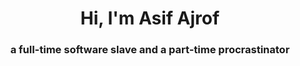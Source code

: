 <h1 align="center">Hi, I'm Asif Ajrof</h1>
<!-- <h3 align="center">a part-time <s>student</s> research assistant and a full-time procrastinator</h3> -->
<h3 align="center">a full-time software slave and a part-time procrastinator</h3>

<!-- <p align="left"> <img src="https://komarev.com/ghpvc/?username=asifajrof&label=Profile%20views&color=0e75b6&style=flat" alt="asifajrof" /> </p> -->

<!-- <p align="left"> <a href="https://github.com/ryo-ma/github-profile-trophy"><img src="https://github-profile-trophy.vercel.app/?username=asifajrof" alt="asifajrof" /></a> </p> -->

<!-- <p align="left"> <a href="https://twitter.com/asifajrof" target="blank"><img src="https://img.shields.io/twitter/follow/asifajrof?logo=twitter&style=for-the-badge" alt="asifajrof" /></a> </p> -->

<!-- - 🔭 I’m currently working on **passing my final ug year**

- 🌱 I’m currently learning **MERN, ML, and a lots of Biology stuffs that I thought I would find interesting but as it turns out, I don't**

- 💬 Ask me about **better if you don't**

- 📫 How to reach me **asifajrof@gmail.com** -->

<!-- - ⚡ Fun fact **I'm not what I pretend to be on the internet** -->

<!-- <h3 align="left">Connect with me:</h3>
<p align="left">
<a href="https://twitter.com/asifajrof" target="blank"><img align="center" src="https://raw.githubusercontent.com/rahuldkjain/github-profile-readme-generator/master/src/images/icons/Social/twitter.svg" alt="asifajrof" height="30" width="40" /></a>
<a href="https://linkedin.com/in/asif-ajrof-855674150" target="blank"><img align="center" src="https://raw.githubusercontent.com/rahuldkjain/github-profile-readme-generator/master/src/images/icons/Social/linked-in-alt.svg" alt="asif-ajrof-855674150" height="30" width="40" /></a>
<a href="https://fb.com/asifajrof" target="blank"><img align="center" src="https://raw.githubusercontent.com/rahuldkjain/github-profile-readme-generator/master/src/images/icons/Social/facebook.svg" alt="asifajrof" height="30" width="40" /></a>
<a href="https://instagram.com/asifajrof" target="blank"><img align="center" src="https://raw.githubusercontent.com/rahuldkjain/github-profile-readme-generator/master/src/images/icons/Social/instagram.svg" alt="asifajrof" height="30" width="40" /></a>
<a href="https://www.behance.net/asifajrof1" target="blank"><img align="center" src="https://raw.githubusercontent.com/rahuldkjain/github-profile-readme-generator/master/src/images/icons/Social/behance.svg" alt="asifajrof1" height="30" width="40" /></a>
<a href="https://medium.com/@asifajrof" target="blank"><img align="center" src="https://raw.githubusercontent.com/rahuldkjain/github-profile-readme-generator/master/src/images/icons/Social/medium.svg" alt="@asifajrof" height="30" width="40" /></a>
</p> -->

<!-- <h3 align="left">Languages and Tools:</h3>
<p align="left"> <a href="https://developer.android.com" target="_blank" rel="noreferrer"> <img src="https://raw.githubusercontent.com/devicons/devicon/master/icons/android/android-original-wordmark.svg" alt="android" width="40" height="40"/> </a> <a href="https://www.gnu.org/software/bash/" target="_blank" rel="noreferrer"> <img src="https://www.vectorlogo.zone/logos/gnu_bash/gnu_bash-icon.svg" alt="bash" width="40" height="40"/> </a> <a href="https://www.cprogramming.com/" target="_blank" rel="noreferrer"> <img src="https://raw.githubusercontent.com/devicons/devicon/master/icons/c/c-original.svg" alt="c" width="40" height="40"/> </a> <a href="https://www.w3schools.com/cpp/" target="_blank" rel="noreferrer"> <img src="https://raw.githubusercontent.com/devicons/devicon/master/icons/cplusplus/cplusplus-original.svg" alt="cplusplus" width="40" height="40"/> </a> <a href="https://www.djangoproject.com/" target="_blank" rel="noreferrer"> <img src="https://raw.githubusercontent.com/devicons/devicon/master/icons/django/django-original.svg" alt="django" width="40" height="40"/> </a> <a href="https://www.figma.com/" target="_blank" rel="noreferrer"> <img src="https://www.vectorlogo.zone/logos/figma/figma-icon.svg" alt="figma" width="40" height="40"/> </a> <a href="https://git-scm.com/" target="_blank" rel="noreferrer"> <img src="https://www.vectorlogo.zone/logos/git-scm/git-scm-icon.svg" alt="git" width="40" height="40"/> </a> <a href="https://www.adobe.com/in/products/illustrator.html" target="_blank" rel="noreferrer"> <img src="https://www.vectorlogo.zone/logos/adobe_illustrator/adobe_illustrator-icon.svg" alt="illustrator" width="40" height="40"/> </a> <a href="https://www.java.com" target="_blank" rel="noreferrer"> <img src="https://raw.githubusercontent.com/devicons/devicon/master/icons/java/java-original.svg" alt="java" width="40" height="40"/> </a> <a href="https://www.linux.org/" target="_blank" rel="noreferrer"> <img src="https://raw.githubusercontent.com/devicons/devicon/master/icons/linux/linux-original.svg" alt="linux" width="40" height="40"/> </a> <a href="https://www.oracle.com/" target="_blank" rel="noreferrer"> <img src="https://raw.githubusercontent.com/devicons/devicon/master/icons/oracle/oracle-original.svg" alt="oracle" width="40" height="40"/> </a> <a href="https://www.photoshop.com/en" target="_blank" rel="noreferrer"> <img src="https://raw.githubusercontent.com/devicons/devicon/master/icons/photoshop/photoshop-line.svg" alt="photoshop" width="40" height="40"/> </a> <a href="https://www.python.org" target="_blank" rel="noreferrer"> <img src="https://raw.githubusercontent.com/devicons/devicon/master/icons/python/python-original.svg" alt="python" width="40" height="40"/> </a> </p> -->

<!-- <p><img align="left" src="https://github-readme-stats.vercel.app/api/top-langs?username=asifajrof&show_icons=true&locale=en&layout=compact" alt="asifajrof" /></p> -->
<!--  -->
<!-- <p>&nbsp;<img align="center" src="https://github-readme-stats.vercel.app/api?username=asifajrof&show_icons=true&locale=en" alt="asifajrof" /></p> -->
<!--  -->
<!-- <p><img align="center" src="https://github-readme-streak-stats.herokuapp.com/?user=asifajrof&" alt="asifajrof" /></p> -->
